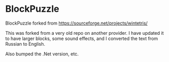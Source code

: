 # BlockPuzzle
BlockPuzzle forked from https://sourceforge.net/projects/wintetris/

This was forked from a very old repo on another provider.
I have updated it to have larger blocks, some sound effects, and I converted the text from Russian to English.

Also bumped the .Net version, etc.
